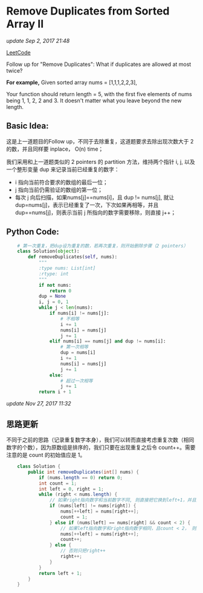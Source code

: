 # Remove Duplicates from Sorted Array II

_update Sep 2, 2017 21:48_

[LeetCode](https://leetcode.com/problems/remove-duplicates-from-sorted-array-ii/description/)

Follow up for "Remove Duplicates": What if duplicates are allowed at most twice?

**For example,** Given sorted array nums = \[1,1,1,2,2,3\],

Your function should return length = 5, with the first five elements of nums being 1, 1, 2, 2 and 3. It doesn't matter what you leave beyond the new length.

## Basic Idea:

这是上一道题目的Follow up，不同于去除重复，这道题要求去除出现次数大于 2 的数，并且同样要 inplace， O\(n\) time；

我们采用和上一道题类似的 2 pointers 的 partition 方法，维持两个指针 i, j, 以及一个整形变量 dup 来记录当前已经重复的数字：

* i 指向当前符合要求的数组的最后一位；
* j 指向当前仍需验证的数组的第一位；
* 每次 j 向后扫描，如果nums\[j\]==nums\[i\]，且 dup != nums\[j\], 就让 dup=nums\[j\]，表示已经重复了一次，下次如果再相等，并且 dup==nums\[j\]，则表示当前 j 所指向的数字需要移除，则直接 j++；

## Python Code:

```python
    # 第一次重复，把dup设为重复的数，若再次重复，则开始删除步骤（2 pointers）
    class Solution(object):
        def removeDuplicates(self, nums):
            """
            :type nums: List[int]
            :rtype: int
            """
            if not nums:
                return 0
            dup = None
            i, j = 0, 1
            while j < len(nums):
                if nums[i] != nums[j]:
                    # 不相等
                    i += 1
                    nums[i] = nums[j]
                    j += 1
                elif nums[i] == nums[j] and dup != nums[i]:
                    # 第一次相等
                    dup = nums[i]
                    i += 1
                    nums[i] = nums[j]
                    j += 1
                else:
                    # 超过一次相等
                    j += 1
            return i + 1
```

_update Nov 27, 2017 11:32_

## 思路更新

不同于之前的思路（记录重复数字本身），我们可以转而直接考虑重复次数（相同数字的个数），因为原数组是排序的，我们只要在出现重复之后令 count++。需要注意的是 count 的初始值应是 1。

```java
    class Solution {
        public int removeDuplicates(int[] nums) {
            if (nums.length == 0) return 0;
            int count = 1;
            int left = 0, right = 1;
            while (right < nums.length) {
                // 如果right指向数字和当前数字不同, 则直接把它换到left+1，并且把count 置 1
                if (nums[left] != nums[right]) {
                    nums[++left] = nums[right++];
                    count = 1;
                } else if (nums[left] == nums[right] && count < 2) {
                    // 如果left指向数字和right指向数字相同，且count < 2， 则换到left+1，并且count++
                    nums[++left] = nums[right++];
                    count++;
                } else {
                    // 否则只把right++
                    right++;
                }
            }
            return left + 1;
        }
    }
```

